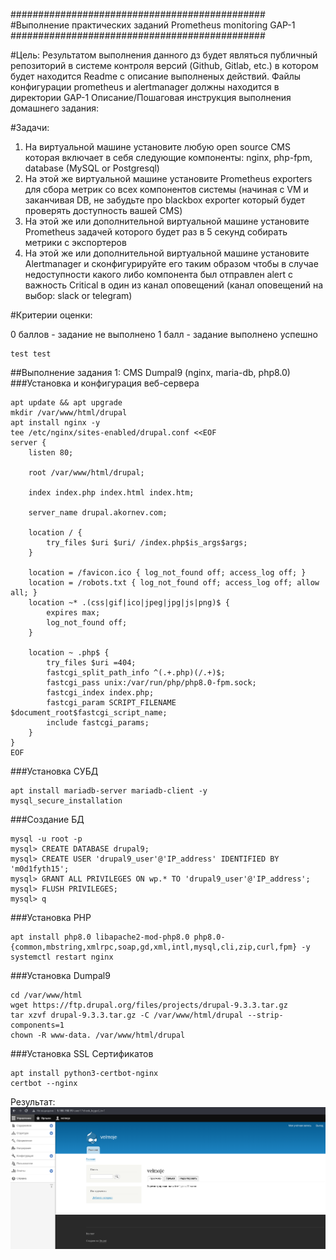 ##############################################
#Выполнение практических заданий Prometheus monitoring GAP-1
##############################################

#Цель:
Результатом выполнения данного дз будет являться публичный репозиторий в системе контроля версий (Github, Gitlab, etc.) в котором будет находится Readme с описание выполненых действий. Файлы конфигурации prometheus и alertmanager должны находится в директории GAP-1
Описание/Пошаговая инструкция выполнения домашнего задания:

#Задачи:
1) На виртуальной машине установите любую open source CMS которая включает в себя следующие компоненты: nginx, php-fpm, database (MySQL or Postgresql)
2) На этой же виртуальной машине установите Prometheus exporters для сбора метрик со всех компонентов системы (начиная с VM и заканчивая DB, не забудьте про blackbox exporter который будет проверять доступность вашей CMS)
3) На этой же или дополнительной виртуальной машине установите Prometheus задачей которого будет раз в 5 секунд собирать метрики с экспортеров
4) На этой же или дополнительной виртуальной машине установите Alertmanager и сконфигурируйте его таким образом чтобы в случае недоступности какого либо компонента был отправлен alert с важность Critical в один из канал оповещений (канал оповещений на выбор: slack or telegram)

#Критерии оценки:

0 баллов - задание не выполнено
1 балл - задание выполнено успешно

```
test test 
```

##Выполнение задания 1: CMS Dumpal9 (nginx, maria-db, php8.0)
###Установка и конфигурация веб-сервера
```
apt update && apt upgrade
mkdir /var/www/html/drupal
apt install nginx -y
tee /etc/nginx/sites-enabled/drupal.conf <<EOF
server {
    listen 80;
    
    root /var/www/html/drupal;

    index index.php index.html index.htm;

    server_name drupal.akornev.com;

    location / {
        try_files $uri $uri/ /index.php$is_args$args;
    }

    location = /favicon.ico { log_not_found off; access_log off; }
    location = /robots.txt { log_not_found off; access_log off; allow all; }
    location ~* .(css|gif|ico|jpeg|jpg|js|png)$ {
        expires max;
        log_not_found off;
    }

    location ~ .php$ {
        try_files $uri =404;
        fastcgi_split_path_info ^(.+.php)(/.+)$;
        fastcgi_pass unix:/var/run/php/php8.0-fpm.sock;
        fastcgi_index index.php;
        fastcgi_param SCRIPT_FILENAME $document_root$fastcgi_script_name;
        include fastcgi_params;
    }
}
EOF
```
###Установка СУБД
```
apt install mariadb-server mariadb-client -y
mysql_secure_installation
```
###Создание БД
```
mysql -u root -p
mysql> CREATE DATABASE drupal9;
mysql> CREATE USER 'drupal9_user'@'IP_address' IDENTIFIED BY 'm0d1fyth15';
mysql> GRANT ALL PRIVILEGES ON wp.* TO 'drupal9_user'@'IP_address';
mysql> FLUSH PRIVILEGES;
mysql> q
```
###Установка PHP
```
apt install php8.0 libapache2-mod-php8.0 php8.0-{common,mbstring,xmlrpc,soap,gd,xml,intl,mysql,cli,zip,curl,fpm} -y
systemctl restart nginx
```
###Установка Dumpal9
```
cd /var/www/html
wget https://ftp.drupal.org/files/projects/drupal-9.3.3.tar.gz
tar xzvf drupal-9.3.3.tar.gz -C /var/www/html/drupal --strip-components=1
chown -R www-data. /var/www/html/drupal
```
###Установка SSL Сертификатов
```
apt install python3-certbot-nginx
certbot --nginx
```
Результат:
![](https://github.com/avcore/otus/blob/main/screenshots-all/2022-06-16_19-09.png)
